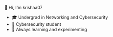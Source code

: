  👋 Hi, I'm krishaa07  
- 🎓 Undergrad in Networking and Cybersecurity
- 🔐 Cybersecurity student
- 🌱 Always learning and experimenting
